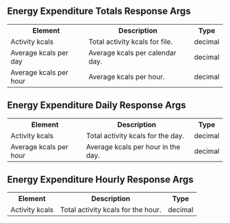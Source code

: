 ## Energy Expenditure Totals Response Args

<table>
  <tr>
    <th>Element</th>
    <th>Description</th>
    <th>Type</th>
  </tr>
  <tr>
    <td>Activity kcals</td>
    <td>Total activity kcals for file.</td>
    <td>decimal</td>
  </tr>
  <tr>
    <td>Average kcals per day</td>
    <td>Average kcals per calendar day.</td>
    <td>decimal</td>
  </tr>
  <tr>
    <td>Average kcals per hour</td>
    <td>Average kcals per hour.</td>
    <td>decimal</td>
  </tr>  
</table>

## Energy Expenditure Daily Response Args

<table>
  <tr>
    <th>Element</th>
    <th>Description</th>
    <th>Type</th>
  </tr>
  <tr>
    <td>Activity kcals</td>
    <td>Total activity kcals for the day.</td>
    <td>decimal</td>
  </tr>
  <tr>
    <td>Average kcals per hour</td>
    <td>Average kcals per hour in the day.</td>
    <td>decimal</td>
  </tr>  
</table>

## Energy Expenditure Hourly Response Args

<table>
  <tr>
    <th>Element</th>
    <th>Description</th>
    <th>Type</th>
  </tr>
  <tr>
    <td>Activity kcals</td>
    <td>Total activity kcals for the hour.</td>
    <td>decimal</td>
  </tr>
</table>